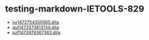 # testing-markdown-IETOOLS-829

-   [ixr1472754350565.dita](ixr1472754350565.dita)
-   [gut1473373813134.dita](gut1473373813134.dita)
-   [pzf1473979367363.dita](pzf1473979367363.dita)

